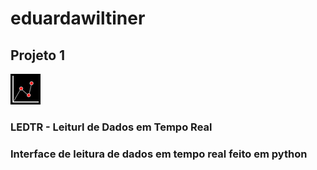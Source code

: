 # eduardawiltiner
## Projeto 1
![](https://github.com/EW26-RS/eduardawiltiner/blob/master/48(1).png)
### LEDTR - Leiturl de Dados em Tempo Real
### Interface de leitura de dados em tempo real feito em python
